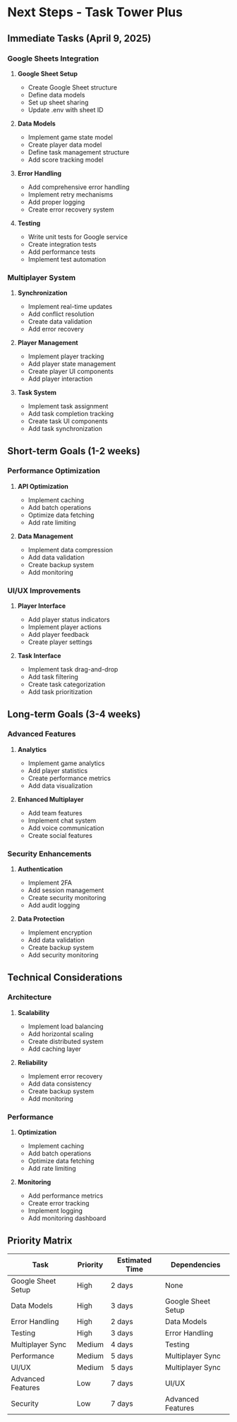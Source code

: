 # Next Steps - Task Tower Plus

## Immediate Tasks (April 9, 2025)

### Google Sheets Integration
1. **Google Sheet Setup**
   - Create Google Sheet structure
   - Define data models
   - Set up sheet sharing
   - Update .env with sheet ID

2. **Data Models**
   - Implement game state model
   - Create player data model
   - Define task management structure
   - Add score tracking model

3. **Error Handling**
   - Add comprehensive error handling
   - Implement retry mechanisms
   - Add proper logging
   - Create error recovery system

4. **Testing**
   - Write unit tests for Google service
   - Create integration tests
   - Add performance tests
   - Implement test automation

### Multiplayer System
1. **Synchronization**
   - Implement real-time updates
   - Add conflict resolution
   - Create data validation
   - Add error recovery

2. **Player Management**
   - Implement player tracking
   - Add player state management
   - Create player UI components
   - Add player interaction

3. **Task System**
   - Implement task assignment
   - Add task completion tracking
   - Create task UI components
   - Add task synchronization

## Short-term Goals (1-2 weeks)

### Performance Optimization
1. **API Optimization**
   - Implement caching
   - Add batch operations
   - Optimize data fetching
   - Add rate limiting

2. **Data Management**
   - Implement data compression
   - Add data validation
   - Create backup system
   - Add monitoring

### UI/UX Improvements
1. **Player Interface**
   - Add player status indicators
   - Implement player actions
   - Add player feedback
   - Create player settings

2. **Task Interface**
   - Implement task drag-and-drop
   - Add task filtering
   - Create task categorization
   - Add task prioritization

## Long-term Goals (3-4 weeks)

### Advanced Features
1. **Analytics**
   - Implement game analytics
   - Add player statistics
   - Create performance metrics
   - Add data visualization

2. **Enhanced Multiplayer**
   - Add team features
   - Implement chat system
   - Add voice communication
   - Create social features

### Security Enhancements
1. **Authentication**
   - Implement 2FA
   - Add session management
   - Create security monitoring
   - Add audit logging

2. **Data Protection**
   - Implement encryption
   - Add data validation
   - Create backup system
   - Add security monitoring

## Technical Considerations

### Architecture
1. **Scalability**
   - Implement load balancing
   - Add horizontal scaling
   - Create distributed system
   - Add caching layer

2. **Reliability**
   - Implement error recovery
   - Add data consistency
   - Create backup system
   - Add monitoring

### Performance
1. **Optimization**
   - Implement caching
   - Add batch operations
   - Optimize data fetching
   - Add rate limiting

2. **Monitoring**
   - Add performance metrics
   - Create error tracking
   - Implement logging
   - Add monitoring dashboard

## Priority Matrix

| Task | Priority | Estimated Time | Dependencies |
|------|----------|---------------|--------------|
| Google Sheet Setup | High | 2 days | None |
| Data Models | High | 3 days | Google Sheet Setup |
| Error Handling | High | 2 days | Data Models |
| Testing | High | 3 days | Error Handling |
| Multiplayer Sync | Medium | 4 days | Testing |
| Performance | Medium | 5 days | Multiplayer Sync |
| UI/UX | Medium | 5 days | Multiplayer Sync |
| Advanced Features | Low | 7 days | UI/UX |
| Security | Low | 7 days | Advanced Features |
